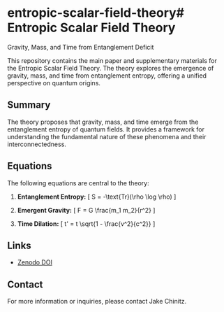 # entropic-scalar-field-theory# Entropic Scalar Field Theory
Gravity, Mass, and Time from Entanglement Deficit

This repository contains the main paper and supplementary materials for the Entropic Scalar Field Theory. The theory explores the emergence of gravity, mass, and time from entanglement entropy, offering a unified perspective on quantum origins.

## Summary

The theory proposes that gravity, mass, and time emerge from the entanglement entropy of quantum fields. It provides a framework for understanding the fundamental nature of these phenomena and their interconnectedness.

## Equations

The following equations are central to the theory:

1. **Entanglement Entropy:**
   \[ S = -\text{Tr}(\rho \log \rho) \]

2. **Emergent Gravity:**
   \[ F = G \frac{m_1 m_2}{r^2} \]

3. **Time Dilation:**
   \[ t' = t \sqrt{1 - \frac{v^2}{c^2}} \]

## Links

- [Zenodo DOI](https://zenodo.org/records/15258980)

## Contact

For more information or inquiries, please contact Jake Chinitz.

